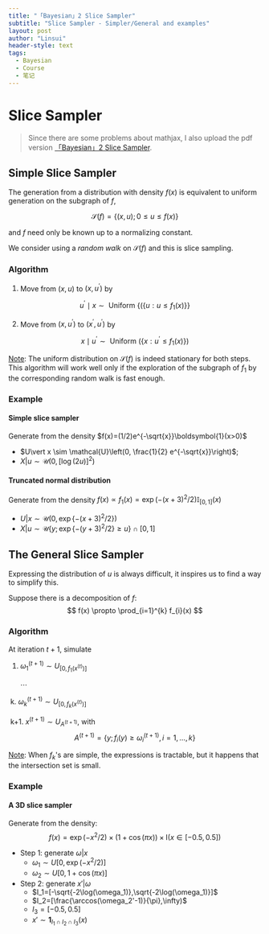 ```yaml
---
title: "「Bayesian」2 Slice Sampler"
subtitle: "Slice Sampler - Simpler/General and examples"
layout: post
author: "Linsui"
header-style: text
tags:
  - Bayesian
  - Course
  - 笔记
---
```


# Slice Sampler

> Since there are some problems about mathjax, I also upload the pdf version <a href="https://denglinsui.github.io/reading-note/pdf/Bayesian/02.pdf" target="_blank">「Bayesian」2 Slice Sampler</a>.

## Simple Slice Sampler

The generation from a distribution with density $f(x)$ is equivalent to uniform generation on the subgraph of $f$,


$$
\mathscr{S}(f)=\lbrace(x, u) ; 0 \leq u \leq f(x)\rbrace
$$


and $f$ need only be known up to a normalizing constant.  

We consider using a *random walk* on $\mathscr{S}(f)$  and this is slice sampling.

### Algorithm

1. Move from $(x, u)$ to $\left(x, u^{\prime}\right)$ by


$$
u^{\prime} \mid x \sim \text { Uniform }\lbrace(\{u: u \leq f_{1}(x)\}\rbrace
$$

2. Move from $\left(x, u^{\prime}\right)$ to $\left(x^{\prime}, u^{\prime}\right)$ by


$$
x \mid u^{\prime} \sim \text { Uniform }\left(\lbrace x: u^{\prime} \leq f_{1}(x)\rbrace\right)
$$

<u>Note</u>: The uniform distribution on $\mathscr{S}(f)$ is indeed stationary for both steps. This algorithm will work well only if the exploration of the subgraph of $f_1$ by the corresponding random walk is fast enough.

### Example

#### Simple slice sampler   

Generate from the density $f(x)=(1/2)e^{-\sqrt{x}}\boldsymbol{1}(x>0)$

- $U\vert x \sim \mathcal{U}\left(0, \frac{1}{2} e^{-\sqrt{x}}\right)$; 
- $X\vert u \sim \mathcal{U}\left(0,[\log (2 u)]^{2}\right)$

#### Truncated normal distribution

Generate from the density  $f(x) \propto f_{1}(x)=\exp \left(-(x+3)^{2} / 2\right) \mathbb{I}_{[0,1]}(x)$

- $U\vert x \sim \mathcal{U}\left(0, \exp \lbrace -(x+3)^{2} / 2\rbrace\right)$
- $X\vert u\sim\mathcal{U}\lbrace y ; \exp \lbrace-(y+3)^{2} / 2\rbrace \geq u\rbrace\cap[0,1]$

## The General Slice Sampler  

Expressing the distribution of $u$ is always difficult, it inspires us to find a way to simplify this. 

Suppose there is a decomposition of $f$:
$$
f(x) \propto \prod_{i=1}^{k} f_{i}(x)
$$

### Algorithm

At iteration $t+1,$ simulate

1. $\omega_{1}^{(t+1)} \sim U_{\left[0, f_{1}\left(x^{(t)}\right)\right]}$

   $\cdots$

​            k. $\omega_{k}^{(t+1)} \sim U_{\left[0, f_{k}\left(x^{(t)}\right)\right]}$

​            k+1. $x^{(t+1)} \sim U_{A^{(t+1)}},$ with
$$
A^{(t+1)}=\left\{y ; f_{i}(y) \geq \omega_{i}^{(t+1)}, i=1, \ldots, k\right\}
$$


<u>Note</u>: When $f_k$'s are simple, the expressions is tractable, but it happens that the intersection set is small.

### Example

#### A 3D slice sampler

Generate from the density:
$$
f(x)=\exp \left(-x^{2} / 2\right) \times(1+\cos (\pi x)) \times \mathrm{I}(x \in[-0.5,0.5])
$$

- Step 1: generate $\omega\vert x$
  - $\omega_1\sim U[0,\exp(-x^2/2)]$
  - $\omega_2\sim U[0,1+\cos(\pi x)]$
- Step 2: generate $x'\vert \omega$
  - $I_1=[-\sqrt{-2\log(\omega_1)},\sqrt{-2\log(\omega_1)}]$
  - $I_2=[\frac{\arccos(\omega_2'-1)}{\pi},\infty)$
  - $I_3=[-0.5,0.5]$
  - $x'\sim \boldsymbol{1}_{I_1\cap I_2\cap I_3}(x)$